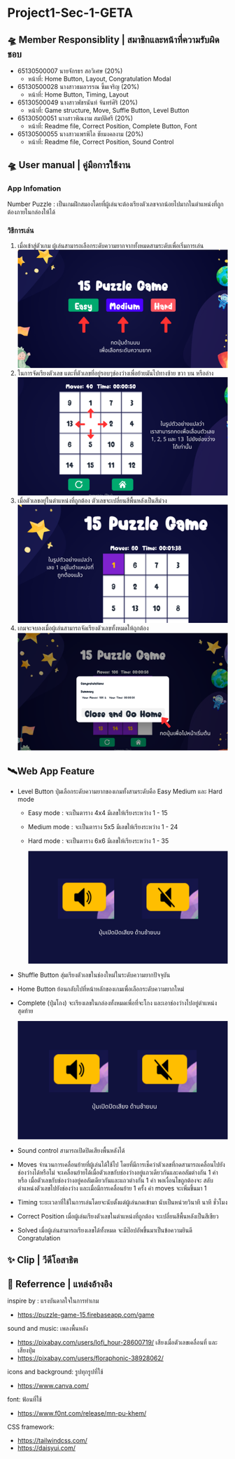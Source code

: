 # Project1-Sec-1-GETA

## 🛸 Member Responsiblity | สมาชิกและหน้าที่ความรับผิดชอบ

- 65130500007 นายจักรธร สอวิเศษ (20%)
  - หน้าที่: Home Button, Layout, Congratulation Modal
- 65130500028 นางสาวธมลวรรณ ซิ้มเจริญ (20%)
  - หน้าที่: Home Button, Timing, Layout
- 65130500049 นางสาวพัชรนันท์ จันทร์ศิริ (20%)
  - หน้าที่: Game structure, Move, Suffle Button, Level Button
- 65130500051 นางสาวพิณงาม สมบัติศรี (20%)
  - หน้าที่: Readme file, Correct Position, Complete Button, Font
- 65130500055 นางสาวแพรพิไล ชัยมงคลงาม (20%)
  - หน้าที่: Readme file, Correct Position, Sound Control

## 🛸 User manual | คู่มือการใช้งาน

### App Infomation

Number Puzzle : เป็นเกมฝึกสมองโดยที่ผู้เล่นจะต้องเรียงตัวเลขจากน้อยไปมากในตำแหน่งที่ถูกต้องภายในกล่องให้ได้

### วิธีการเล่น

1. เมื่อเข้าสู่ตัวเกม ผู้เล่นสามารถเลือกระดับความยากจากทั้งหมดสามระดับเพื่อเริ่มการเล่น
   ![manual-1](/src/components/manual-1.png)
2. ในการจัดเรียงตัวเลข แตะที่ตัวเลขที่อยู่รอบๆช่องว่างเพื่อย้ายมันไปทางซ้าย ขวา บน หรือล่าง
   ![manual-2](/src/components/manual-2.png)
3. เมื่อตัวเลขอยู่ในตำแหน่งที่ถูกต้อง ตัวเลขจะเปลี่ยนสีพื้นหลังเป็นสีม่วง
   ![manual-3](/src/components/manual-3.png)
4. เกมจะจบลงเมื่อผู้เล่นสามารถจัดเรียงตัวเลขทั้งหมดให้ถูกต้อง
   ![manual-4](/src/components/manual-4.png)

## 🛰️Web App Feature

- Level Button
  ปุ่มเลือกระดับความยากของเกมทั้งสามระดับคือ Easy Medium และ Hard mode
  - Easy mode : จะเป็นตาราง 4x4 มีเลขให้เรียงระหว่าง 1 - 15
  - Medium mode : จะเป็นตาราง 5x5 มีเลขให้เรียงระหว่าง 1 - 24
  - Hard mode : จะเป็นตาราง 6x6 มีเลขให้เรียงระหว่าง 1 - 35

    ![manual-6](/src/components/manual-5.png)

- Shuffle Button
  สุ่มเรียงตัวเลขในช่องใหม่ในระดับความยากปัจจุบัน

- Home Button
  ย้อนกลับไปที่หน้าหลักของเกมเพื่อเลือกระดับความยากใหม่

- Complete (ปุ่มโกง)
  จะเรียงเลขในกล่องทั้งหมดเพื่อที่จะโกง และเอาช่องว่างไปอยู่ตำแหน่งสุดท้าย
  
  ![manual-5](/src/components/manual-5.png)
  
- Sound control
  สามารถเปิดปิดเสียงพื้นหลังได้

- Moves
  จำนวนการเคลื่อนย้ายที่ผู้เล่นได้ใช้ไป โดยที่มีการเช็คว่าตัวเลขที่กดสามารถเคลื่อนไปยังช่องว่างได้หรือไม่ จะเคลื่อนย้ายได้เมื่อตัวเลขกับช่องว่างอยู่แถวเดียวกันและคอลัมต่างกัน 1 ค่า หรือ เมื่อตัวเลขกับช่องว่างอยู่คอลัมเดียวกันและแถวต่างกัน 1 ค่า พอเงื่อนไขถูกต้องจะ สลับตำแหน่งตัวเลขไปยังช่องว่าง และเมื่อมีการเคลื่อนย้าย 1 ครั้ง ค่า moves จะเพิ่มขึ้นมา 1

- Timing
  ระยะเวลาที่ใช้ในการเล่นโดยจะนับตั้งแต่ผู้เล่นกดเข้ามา นับเป็นหน่วยวินาที นาที ชั่วโมง

- Correct Position
  เมื่อผู้เล่นเรียงตัวเลขในตำแหน่งที่ถูกต้อง จะเปลี่ยนสีพื้นหลังเป็นสีเขียว

- Solved
  เมื่อผู้เล่นสามารถเรียงเลขได้ทั้งหมด จะมีป๊อปอัพขึ้นมาเป็นข้อความยินดี Congratulation

## ✨ Clip | วีดีโอสาธิต

## 🌙 Referrence | แหล่งอ้างอิง

inspire by :
แรงบันดาลใจในการทำเกม
- https://puzzle-game-15.firebaseapp.com/game

sound and music:
เพลงพื้นหลัง
- https://pixabay.com/users/lofi_hour-28600719/
เสียงเมื่อตัวเลขเคลื่อนที่ และเสียงปุ่ม
- https://pixabay.com/users/floraphonic-38928062/

icons and background:
รูปทุกรูปที่ใช้
- https://www.canva.com/

font:
ฟ้อนที่ใช้
- https://www.f0nt.com/release/mn-pu-khem/

CSS framework:
- https://tailwindcss.com/
- https://daisyui.com/

